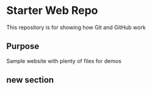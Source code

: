 # Starter Web Repo

This repository is for showing how Git and GitHub work

## Purpose

Sample website with plenty of files for demos

## new section